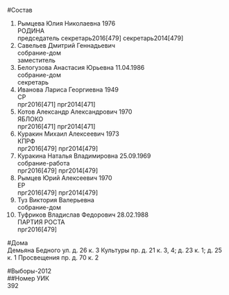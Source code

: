 #Состав  
1. Рымцева Юлия Николаевна 1976  
    РОДИНА  
    председатель секретарь2016[479] секретарь2014[479]  
2. Савельев Дмитрий Геннадьевич  
    собрание-дом  
    заместитель  
3. Белогузова Анастасия Юрьевна 11.04.1986  
    собрание-дом  
    секретарь  
4. Иванова Лариса Георгиевна 1949  
    СР  
    прг2016[471] прг2014[471]  
5. Котов Александр Александрович 1970  
    ЯБЛОКО  
    прг2016[471] прг2014[471]  
6. Куракин Михаил Алексеевич 1973  
    КПРФ  
    прг2016[479] прг2014[479]  
7. Куракина Наталья Владимировна 25.09.1969  
    собрание-работа  
    прг2016[479] прг2014[479]  
8. Рымцев Юрий Алексеевич 1970  
    ЕР  
    прг2016[479] прг2014[479]  
9. Туз Виктория Валерьевна  
    собрание-дом  
10. Туфриков Владислав Федорович 28.02.1988  
    ПАРТИЯ РОСТА  
    прг2016[479]  
  
#Дома  
Демьяна Бедного ул. д. 26 к. 3 Культуры пр. д. 21 к. 3, 4; д. 23 к. 1; д. 25 к. 1 Просвещения пр. д. 70 к. 2  
  
#Выборы-2012  
##Номер УИК  
392  
